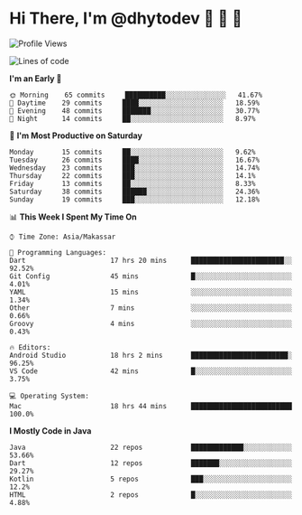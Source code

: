 # Hi There, I'm @dhytodev 👋 👋 👋

<!--
**DhytoDev/dhytodev** is a ✨ _special_ ✨ repository because its `README.md` (this file) appears on your GitHub profile.

Here are some ideas to get you started:

- 🔭 I’m currently working on ...
- 🌱 I’m currently learning ...
- 👯 I’m looking to collaborate on ...
- 🤔 I’m looking for help with ...
- 💬 Ask me about ...
- 📫 How to reach me: ...
- 😄 Pronouns: ...
- ⚡ Fun fact: ...
-->

<!--START_SECTION:waka-->
![Profile Views](http://img.shields.io/badge/Profile%20Views-42-blue)

![Lines of code](https://img.shields.io/badge/From%20Hello%20World%20I%27ve%20Written-265847%20lines%20of%20code-blue)

**I'm an Early 🐤** 

```text
🌞 Morning    65 commits     ██████████░░░░░░░░░░░░░░░   41.67% 
🌆 Daytime    29 commits     ████░░░░░░░░░░░░░░░░░░░░░   18.59% 
🌃 Evening    48 commits     ███████░░░░░░░░░░░░░░░░░░   30.77% 
🌙 Night      14 commits     ██░░░░░░░░░░░░░░░░░░░░░░░   8.97%

```
📅 **I'm Most Productive on Saturday** 

```text
Monday       15 commits     ██░░░░░░░░░░░░░░░░░░░░░░░   9.62% 
Tuesday      26 commits     ████░░░░░░░░░░░░░░░░░░░░░   16.67% 
Wednesday    23 commits     ███░░░░░░░░░░░░░░░░░░░░░░   14.74% 
Thursday     22 commits     ███░░░░░░░░░░░░░░░░░░░░░░   14.1% 
Friday       13 commits     ██░░░░░░░░░░░░░░░░░░░░░░░   8.33% 
Saturday     38 commits     ██████░░░░░░░░░░░░░░░░░░░   24.36% 
Sunday       19 commits     ███░░░░░░░░░░░░░░░░░░░░░░   12.18%

```


📊 **This Week I Spent My Time On** 

```text
⌚︎ Time Zone: Asia/Makassar

💬 Programming Languages: 
Dart                     17 hrs 20 mins      ███████████████████████░░   92.52% 
Git Config               45 mins             █░░░░░░░░░░░░░░░░░░░░░░░░   4.01% 
YAML                     15 mins             ░░░░░░░░░░░░░░░░░░░░░░░░░   1.34% 
Other                    7 mins              ░░░░░░░░░░░░░░░░░░░░░░░░░   0.66% 
Groovy                   4 mins              ░░░░░░░░░░░░░░░░░░░░░░░░░   0.43%

🔥 Editors: 
Android Studio           18 hrs 2 mins       ████████████████████████░   96.25% 
VS Code                  42 mins             █░░░░░░░░░░░░░░░░░░░░░░░░   3.75%

💻 Operating System: 
Mac                      18 hrs 44 mins      █████████████████████████   100.0%

```

**I Mostly Code in Java** 

```text
Java                     22 repos            █████████████░░░░░░░░░░░░   53.66% 
Dart                     12 repos            ███████░░░░░░░░░░░░░░░░░░   29.27% 
Kotlin                   5 repos             ███░░░░░░░░░░░░░░░░░░░░░░   12.2% 
HTML                     2 repos             █░░░░░░░░░░░░░░░░░░░░░░░░   4.88%

```



<!--END_SECTION:waka-->
